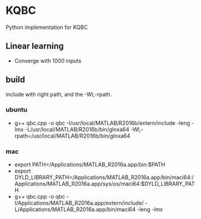 # KQBC
Python implementation for KQBC

## Linear learning
* Converge with 1000 inputs


## build
include with right path, and the -Wl,-rpath.

### ubuntu
[//]: # (g++ qbc.cpp -o qbc -I/usr/local/MATLAB/R2016b/extern/include -leng -lmat -lmx -lmex -lut -L/usr/local/MATLAB/R2016b/bin/glnxa64 -Wl,-rpath=/usr/local/MATLAB/R2016b/bin/glnxa64)
- g++ qbc.cpp -o qbc -I/usr/local/MATLAB/R2016b/extern/include -leng -lmx -L/usr/local/MATLAB/R2016b/bin/glnxa64 -Wl,-rpath=/usr/local/MATLAB/R2016b/bin/glnxa64

### mac
[//]: # (export MatlabRoot="/Applications/MATLAB_R2016a.app")
[//]: # (export PATH=$MatlabRoot/bin:$PATH)
[//]: # (export DYLD_LIBRARY_PATH=$MatlabRoot/bin/maci64:$MatlabRoot/sys/os/maci64:$DYLD_LIBRARY_PATH)
[//]: # (g++ qbc.cpp -o qbc -I$MatlabRoot/extern/include/ -L$MatlabRoot/bin/maci64 -leng -lmx)

- export PATH=/Applications/MATLAB_R2016a.app/bin:$PATH
- export DYLD_LIBRARY_PATH=/Applications/MATLAB_R2016a.app/bin/maci64:/Applications/MATLAB_R2016a.app/sys/os/maci64:$DYLD_LIBRARY_PATH
- g++ qbc.cpp -o qbc -I/Applications/MATLAB_R2016a.app/extern/include/ -L/Applications/MATLAB_R2016a.app/bin/maci64 -leng -lmx
